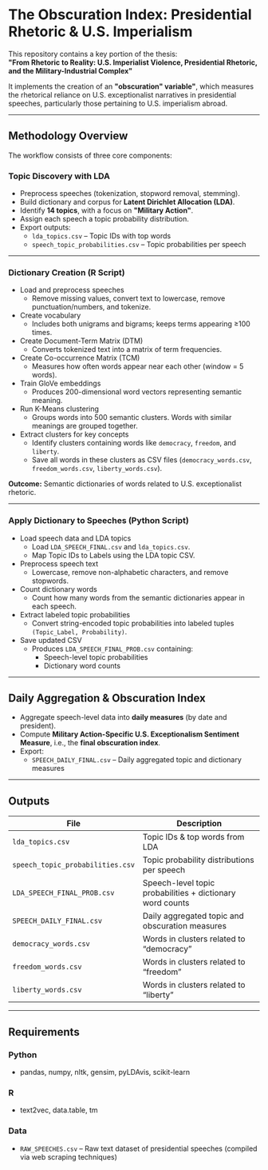 # The Obscuration Index: Presidential Rhetoric & U.S. Imperialism

This repository contains a key portion of the thesis:  
**"From Rhetoric to Reality: U.S. Imperialist Violence, Presidential Rhetoric, and the Military-Industrial Complex"**  

It implements the creation of an **"obscuration" variable"**, which measures the rhetorical reliance on U.S. exceptionalist narratives in presidential speeches, particularly those pertaining to U.S. imperialism abroad.

---

## Methodology Overview

The workflow consists of three core components:

### Topic Discovery with LDA
- Preprocess speeches (tokenization, stopword removal, stemming).  
- Build dictionary and corpus for **Latent Dirichlet Allocation (LDA)**.  
- Identify **14 topics**, with a focus on **"Military Action"**.  
- Assign each speech a topic probability distribution.  
- Export outputs:  
  - `lda_topics.csv` – Topic IDs with top words  
  - `speech_topic_probabilities.csv` – Topic probabilities per speech  

---

### Dictionary Creation (R Script)
- Load and preprocess speeches  
  - Remove missing values, convert text to lowercase, remove punctuation/numbers, and tokenize.  
- Create vocabulary  
  - Includes both unigrams and bigrams; keeps terms appearing ≥100 times.  
- Create Document-Term Matrix (DTM)  
  - Converts tokenized text into a matrix of term frequencies.  
- Create Co-occurrence Matrix (TCM)  
  - Measures how often words appear near each other (window = 5 words).  
- Train GloVe embeddings  
  - Produces 200-dimensional word vectors representing semantic meaning.  
- Run K-Means clustering  
  - Groups words into 500 semantic clusters. Words with similar meanings are grouped together.  
- Extract clusters for key concepts  
  - Identify clusters containing words like `democracy`, `freedom`, and `liberty`.  
  - Save all words in these clusters as CSV files (`democracy_words.csv`, `freedom_words.csv`, `liberty_words.csv`).  

**Outcome:** Semantic dictionaries of words related to U.S. exceptionalist rhetoric.

---

### Apply Dictionary to Speeches (Python Script)
- Load speech data and LDA topics  
  - Load `LDA_SPEECH_FINAL.csv` and `lda_topics.csv`.  
  - Map Topic IDs to Labels using the LDA topic CSV.  
- Preprocess speech text  
  - Lowercase, remove non-alphabetic characters, and remove stopwords.  
- Count dictionary words  
  - Count how many words from the semantic dictionaries appear in each speech.  
- Extract labeled topic probabilities  
  - Convert string-encoded topic probabilities into labeled tuples `(Topic_Label, Probability)`.  
- Save updated CSV  
  - Produces `LDA_SPEECH_FINAL_PROB.csv` containing:  
    - Speech-level topic probabilities  
    - Dictionary word counts  

---

## Daily Aggregation & Obscuration Index
- Aggregate speech-level data into **daily measures** (by date and president).  
- Compute **Military Action-Specific U.S. Exceptionalism Sentiment Measure**, i.e., the **final obscuration index**.  
- Export:  
  - `SPEECH_DAILY_FINAL.csv` – Daily aggregated topic and dictionary measures  

---

## Outputs

| File | Description |
|------|-------------|
| `lda_topics.csv` | Topic IDs & top words from LDA |
| `speech_topic_probabilities.csv` | Topic probability distributions per speech |
| `LDA_SPEECH_FINAL_PROB.csv` | Speech-level topic probabilities + dictionary word counts |
| `SPEECH_DAILY_FINAL.csv` | Daily aggregated topic and obscuration measures |
| `democracy_words.csv` | Words in clusters related to “democracy” |
| `freedom_words.csv` | Words in clusters related to “freedom” |
| `liberty_words.csv` | Words in clusters related to “liberty” |

---

## Requirements

### Python
- pandas, numpy, nltk, gensim, pyLDAvis, scikit-learn  

### R
- text2vec, data.table, tm  

### Data
- `RAW_SPEECHES.csv` – Raw text dataset of presidential speeches (compiled via web scraping techniques)  
